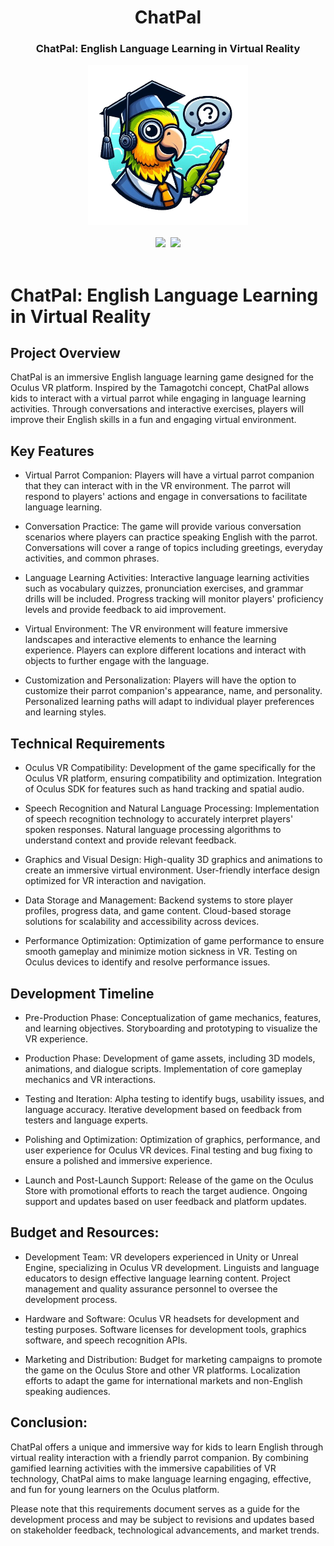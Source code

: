 
<div align="center">
  <h1 align="center"> ChatPal </h1> 
  <h3>ChatPal: English Language Learning in Virtual Reality</br></h3>
  <kbd>
  <img src="./images/chatpal.png" width="256px"> 
    </br></br>
  <img src="https://img.shields.io/badge/Progress-1%25-red"> <img src="https://img.shields.io/badge/Feedback-Welcome-green">
  </br></br>
  </kbd>
</div>

# ChatPal: English Language Learning in Virtual Reality

## Project Overview
ChatPal is an immersive English language learning game designed for the Oculus VR platform. Inspired by the Tamagotchi concept, ChatPal allows kids to interact with a virtual parrot while engaging in language learning activities. Through conversations and interactive exercises, players will improve their English skills in a fun and engaging virtual environment.

## Key Features

- Virtual Parrot Companion:
Players will have a virtual parrot companion that they can interact with in the VR environment.
The parrot will respond to players' actions and engage in conversations to facilitate language learning.

- Conversation Practice:
The game will provide various conversation scenarios where players can practice speaking English with the parrot.
Conversations will cover a range of topics including greetings, everyday activities, and common phrases.

- Language Learning Activities:
Interactive language learning activities such as vocabulary quizzes, pronunciation exercises, and grammar drills will be included.
Progress tracking will monitor players' proficiency levels and provide feedback to aid improvement.

- Virtual Environment:
The VR environment will feature immersive landscapes and interactive elements to enhance the learning experience.
Players can explore different locations and interact with objects to further engage with the language.

- Customization and Personalization:
Players will have the option to customize their parrot companion's appearance, name, and personality.
Personalized learning paths will adapt to individual player preferences and learning styles.

## Technical Requirements

- Oculus VR Compatibility:
Development of the game specifically for the Oculus VR platform, ensuring compatibility and optimization.
Integration of Oculus SDK for features such as hand tracking and spatial audio.

- Speech Recognition and Natural Language Processing:
Implementation of speech recognition technology to accurately interpret players' spoken responses.
Natural language processing algorithms to understand context and provide relevant feedback.

- Graphics and Visual Design:
High-quality 3D graphics and animations to create an immersive virtual environment.
User-friendly interface design optimized for VR interaction and navigation.

- Data Storage and Management:
Backend systems to store player profiles, progress data, and game content.
Cloud-based storage solutions for scalability and accessibility across devices.

- Performance Optimization:
Optimization of game performance to ensure smooth gameplay and minimize motion sickness in VR.
Testing on Oculus devices to identify and resolve performance issues.

## Development Timeline

- Pre-Production Phase:
Conceptualization of game mechanics, features, and learning objectives.
Storyboarding and prototyping to visualize the VR experience.

- Production Phase:
Development of game assets, including 3D models, animations, and dialogue scripts.
Implementation of core gameplay mechanics and VR interactions.

- Testing and Iteration:
Alpha testing to identify bugs, usability issues, and language accuracy.
Iterative development based on feedback from testers and language experts.

- Polishing and Optimization:
Optimization of graphics, performance, and user experience for Oculus VR devices.
Final testing and bug fixing to ensure a polished and immersive experience.

- Launch and Post-Launch Support:
Release of the game on the Oculus Store with promotional efforts to reach the target audience.
Ongoing support and updates based on user feedback and platform updates.

## Budget and Resources:

- Development Team:
VR developers experienced in Unity or Unreal Engine, specializing in Oculus VR development.
Linguists and language educators to design effective language learning content.
Project management and quality assurance personnel to oversee the development process.

- Hardware and Software:
Oculus VR headsets for development and testing purposes.
Software licenses for development tools, graphics software, and speech recognition APIs.

- Marketing and Distribution:
Budget for marketing campaigns to promote the game on the Oculus Store and other VR platforms.
Localization efforts to adapt the game for international markets and non-English speaking audiences.

## Conclusion:
ChatPal offers a unique and immersive way for kids to learn English through virtual reality interaction with a friendly parrot companion. By combining gamified learning activities with the immersive capabilities of VR technology, ChatPal aims to make language learning engaging, effective, and fun for young learners on the Oculus platform.

Please note that this requirements document serves as a guide for the development process and may be subject to revisions and updates based on stakeholder feedback, technological advancements, and market trends.
